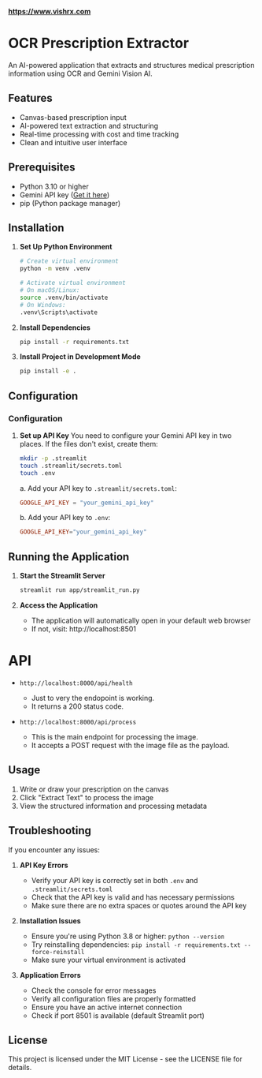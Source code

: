 **https://www.vishrx.com**

# OCR Prescription Extractor

An AI-powered application that extracts and structures medical prescription information using OCR and Gemini Vision AI.

## Features

- Canvas-based prescription input
- AI-powered text extraction and structuring
- Real-time processing with cost and time tracking
- Clean and intuitive user interface

## Prerequisites

- Python 3.10 or higher
- Gemini API key ([Get it here](https://makersuite.google.com/app/apikey))
- pip (Python package manager)

## Installation

1. **Set Up Python Environment**
   ```bash
   # Create virtual environment
   python -m venv .venv
   
   # Activate virtual environment
   # On macOS/Linux:
   source .venv/bin/activate
   # On Windows:
   .venv\Scripts\activate
   ```

2. **Install Dependencies**
   ```bash
   pip install -r requirements.txt
   ```

3. **Install Project in Development Mode**
   ```bash
   pip install -e .
   ```

## Configuration
### Configuration

1. **Set up API Key**
   You need to configure your Gemini API key in two places. If the files don't exist, create them:
   ```bash
   mkdir -p .streamlit
   touch .streamlit/secrets.toml
   touch .env
   ```

   a. Add your API key to `.streamlit/secrets.toml`:
   ```toml
   GOOGLE_API_KEY = "your_gemini_api_key"
   ```

   b. Add your API key to `.env`:
   ```toml
   GOOGLE_API_KEY="your_gemini_api_key"
   ```

## Running the Application

1. **Start the Streamlit Server**
   ```bash
   streamlit run app/streamlit_run.py
   ```

2. **Access the Application**
   - The application will automatically open in your default web browser
   - If not, visit: http://localhost:8501


# API  

* `http://localhost:8000/api/health`
    *   Just to very the endopoint is working.
    *   It returns a 200 status code.
    
* `http://localhost:8000/api/process`
    *   This is the main endpoint for processing the image.
    *   It accepts a POST request with the image file as the payload.

## Usage

1. Write or draw your prescription on the canvas
2. Click "Extract Text" to process the image
3. View the structured information and processing metadata

## Troubleshooting

If you encounter any issues:

1. **API Key Errors**
   - Verify your API key is correctly set in both `.env` and `.streamlit/secrets.toml`
   - Check that the API key is valid and has necessary permissions
   - Make sure there are no extra spaces or quotes around the API key

2. **Installation Issues**
   - Ensure you're using Python 3.8 or higher: `python --version`
   - Try reinstalling dependencies: `pip install -r requirements.txt --force-reinstall`
   - Make sure your virtual environment is activated

3. **Application Errors**
   - Check the console for error messages
   - Verify all configuration files are properly formatted
   - Ensure you have an active internet connection
   - Check if port 8501 is available (default Streamlit port)

## License

This project is licensed under the MIT License - see the LICENSE file for details.
